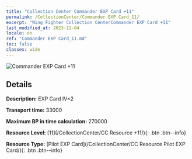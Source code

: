 ```yaml
---
title: "Collection Center Commander EXP Card +11"
permalink: /CollectionCenter/Commander EXP Card_11/
excerpt: "Wing Fighter Collection CenterCommander EXP Card +11"
last_modified_at: 2023-11-04
locale: en
ref: "Commander EXP Card_11.md"
toc: false
classes: wide
---
```



![Commander EXP Card +11](/images/cc/CC_Pilot_EXP_Card_6.png)

## Details

  **Description:** EXP Card IV×2

  **Transport time:** 33000

  **Maximum BP in time calculation:** 270000

  **Resource Level:** [11](/CollectionCenter/CC Resource +11/){: .btn .btn--info}

  **Resource Type:** [Pilot EXP Card](/CollectionCenter/CC Resource Pilot EXP Card/){: .btn .btn--info}


